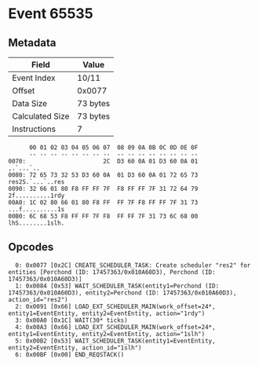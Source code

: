 # Event 65535

## Metadata

| Field           | Value    |
|-----------------|----------|
| Event Index     | 10/11    |
| Offset          | 0x0077   |
| Data Size       | 73 bytes |
| Calculated Size | 73 bytes |
| Instructions    | 7        |

```
      00 01 02 03 04 05 06 07  08 09 0A 0B 0C 0D 0E 0F
      -- -- -- -- -- -- -- --  -- -- -- -- -- -- -- --
0070:                      2C  D3 60 0A 01 D3 60 0A 01         ,.`...`..
0080: 72 65 73 32 53 D3 60 0A  01 D3 60 0A 01 72 65 73  res2S.`...`..res
0090: 32 66 01 80 F8 FF FF 7F  F8 FF FF 7F 31 72 64 79  2f..........1rdy
00A0: 1C 02 80 66 01 80 F8 FF  FF 7F F8 FF FF 7F 31 73  ...f..........1s
00B0: 6C 68 53 F8 FF FF 7F F8  FF FF 7F 31 73 6C 68 00  lhS........1slh.
```

## Opcodes

```
  0: 0x0077 [0x2C] CREATE_SCHEDULER_TASK: Create scheduler "res2" for entities [Perchond (ID: 17457363/0x010A60D3), Perchond (ID: 17457363/0x010A60D3)]
  1: 0x0084 [0x53] WAIT_SCHEDULER_TASK(entity1=Perchond (ID: 17457363/0x010A60D3), entity2=Perchond (ID: 17457363/0x010A60D3), action_id="res2")
  2: 0x0091 [0x66] LOAD_EXT_SCHEDULER_MAIN(work_offset=24*, entity1=EventEntity, entity2=EventEntity, action="1rdy")
  3: 0x00A0 [0x1C] WAIT(30* ticks)
  4: 0x00A3 [0x66] LOAD_EXT_SCHEDULER_MAIN(work_offset=24*, entity1=EventEntity, entity2=EventEntity, action="1slh")
  5: 0x00B2 [0x53] WAIT_SCHEDULER_TASK(entity1=EventEntity, entity2=EventEntity, action_id="1slh")
  6: 0x00BF [0x00] END_REQSTACK()
```
